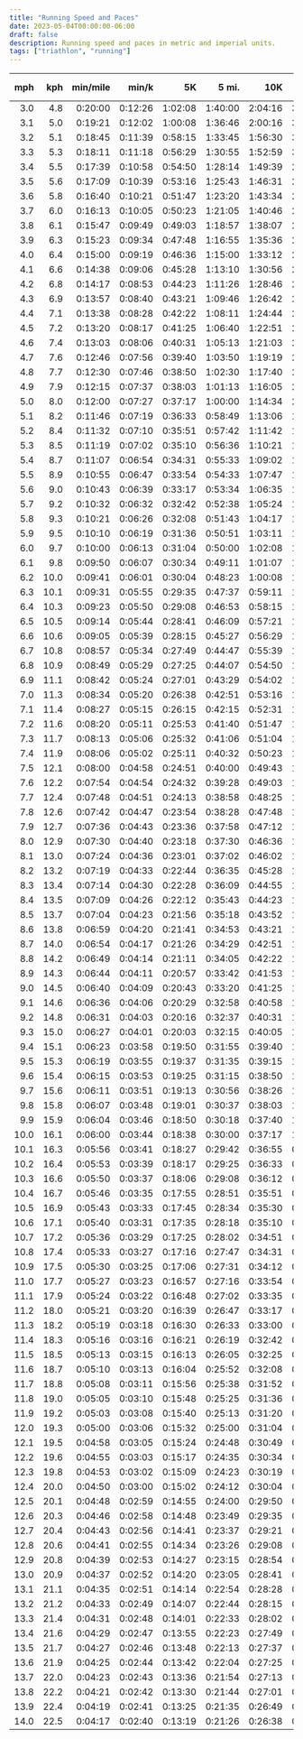 ```yaml
---
title: "Running Speed and Paces"
date: 2023-05-04T00:00:00-06:00
draft: false
description: Running speed and paces in metric and imperial units.
tags: ["triathlon", "running"]
---
```


<div class="font-size-12px">

mph   | kph   | min/mile  | min/k    | 5K            | 5 mi.    | 10K            | 10 mi.   | Half Marathon | Marathon
----: | ----: | --------: | -------: | ------------: | -------: | -------------: | -------: | ------------: | -------:
3.0   |  4.8  |  0:20:00  | 0:12:26  |      1:02:08  | 1:40:00  |       2:04:16  | 3:20:00  |      4:22:00  | 8:44:00
3.1   |  5.0  |  0:19:21  | 0:12:02  |      1:00:08  | 1:36:46  |       2:00:16  | 3:13:33  |      4:13:33  | 8:27:06
3.2   |  5.1  |  0:18:45  | 0:11:39  |      0:58:15  | 1:33:45  |       1:56:30  | 3:07:30  |      4:05:38  | 8:11:15
3.3   |  5.3  |  0:18:11  | 0:11:18  |      0:56:29  | 1:30:55  |       1:52:59  | 3:01:49  |      3:58:11  | 7:56:22
3.4   |  5.5  |  0:17:39  | 0:10:58  |      0:54:50  | 1:28:14  |       1:49:39  | 2:56:28  |      3:51:11  | 7:42:21
3.5   |  5.6  |  0:17:09  | 0:10:39  |      0:53:16  | 1:25:43  |       1:46:31  | 2:51:26  |      3:44:34  | 7:29:09
3.6   |  5.8  |  0:16:40  | 0:10:21  |      0:51:47  | 1:23:20  |       1:43:34  | 2:46:40  |      3:38:20  | 7:16:40
3.7   |  6.0  |  0:16:13  | 0:10:05  |      0:50:23  | 1:21:05  |       1:40:46  | 2:42:10  |      3:32:26  | 7:04:52
3.8   |  6.1  |  0:15:47  | 0:09:49  |      0:49:03  | 1:18:57  |       1:38:07  | 2:37:54  |      3:26:51  | 6:53:41
3.9   |  6.3  |  0:15:23  | 0:09:34  |      0:47:48  | 1:16:55  |       1:35:36  | 2:33:51  |      3:21:32  | 6:43:05
4.0   |  6.4  |  0:15:00  | 0:09:19  |      0:46:36  | 1:15:00  |       1:33:12  | 2:30:00  |      3:16:30  | 6:33:00
4.1   |  6.6  |  0:14:38  | 0:09:06  |      0:45:28  | 1:13:10  |       1:30:56  | 2:26:20  |      3:11:42  | 6:23:25
4.2   |  6.8  |  0:14:17  | 0:08:53  |      0:44:23  | 1:11:26  |       1:28:46  | 2:22:51  |      3:07:09  | 6:14:17
4.3   |  6.9  |  0:13:57  | 0:08:40  |      0:43:21  | 1:09:46  |       1:26:42  | 2:19:32  |      3:02:47  | 6:05:35
4.4   |  7.1  |  0:13:38  | 0:08:28  |      0:42:22  | 1:08:11  |       1:24:44  | 2:16:22  |      2:58:38  | 5:57:16
4.5   |  7.2  |  0:13:20  | 0:08:17  |      0:41:25  | 1:06:40  |       1:22:51  | 2:13:20  |      2:54:40  | 5:49:20
4.6   |  7.4  |  0:13:03  | 0:08:06  |      0:40:31  | 1:05:13  |       1:21:03  | 2:10:26  |      2:50:52  | 5:41:44
4.7   |  7.6  |  0:12:46  | 0:07:56  |      0:39:40  | 1:03:50  |       1:19:19  | 2:07:40  |      2:47:14  | 5:34:28
4.8   |  7.7  |  0:12:30  | 0:07:46  |      0:38:50  | 1:02:30  |       1:17:40  | 2:05:00  |      2:43:45  | 5:27:30
4.9   |  7.9  |  0:12:15  | 0:07:37  |      0:38:03  | 1:01:13  |       1:16:05  | 2:02:27  |      2:40:24  | 5:20:49
5.0   |  8.0  |  0:12:00  | 0:07:27  |      0:37:17  | 1:00:00  |       1:14:34  | 2:00:00  |      2:37:12  | 5:14:24
5.1   |  8.2  |  0:11:46  | 0:07:19  |      0:36:33  | 0:58:49  |       1:13:06  | 1:57:39  |      2:34:07  | 5:08:14
5.2   |  8.4  |  0:11:32  | 0:07:10  |      0:35:51  | 0:57:42  |       1:11:42  | 1:55:23  |      2:31:09  | 5:02:18
5.3   |  8.5  |  0:11:19  | 0:07:02  |      0:35:10  | 0:56:36  |       1:10:21  | 1:53:12  |      2:28:18  | 4:56:36
5.4   |  8.7  |  0:11:07  | 0:06:54  |      0:34:31  | 0:55:33  |       1:09:02  | 1:51:07  |      2:25:33  | 4:51:07
5.5   |  8.9  |  0:10:55  | 0:06:47  |      0:33:54  | 0:54:33  |       1:07:47  | 1:49:05  |      2:22:55  | 4:45:49
5.6   |  9.0  |  0:10:43  | 0:06:39  |      0:33:17  | 0:53:34  |       1:06:35  | 1:47:09  |      2:20:21  | 4:40:43
5.7   |  9.2  |  0:10:32  | 0:06:32  |      0:32:42  | 0:52:38  |       1:05:24  | 1:45:16  |      2:17:54  | 4:35:47
5.8   |  9.3  |  0:10:21  | 0:06:26  |      0:32:08  | 0:51:43  |       1:04:17  | 1:43:27  |      2:15:31  | 4:31:02
5.9   |  9.5  |  0:10:10  | 0:06:19  |      0:31:36  | 0:50:51  |       1:03:11  | 1:41:42  |      2:13:13  | 4:26:26
6.0   |  9.7  |  0:10:00  | 0:06:13  |      0:31:04  | 0:50:00  |       1:02:08  | 1:40:00  |      2:11:00  | 4:22:00
6.1   |  9.8  |  0:09:50  | 0:06:07  |      0:30:34  | 0:49:11  |       1:01:07  | 1:38:22  |      2:08:51  | 4:17:42
6.2   | 10.0  |  0:09:41  | 0:06:01  |      0:30:04  | 0:48:23  |       1:00:08  | 1:36:46  |      2:06:46  | 4:13:33
6.3   | 10.1  |  0:09:31  | 0:05:55  |      0:29:35  | 0:47:37  |       0:59:11  | 1:35:14  |      2:04:46  | 4:09:31
6.4   | 10.3  |  0:09:23  | 0:05:50  |      0:29:08  | 0:46:53  |       0:58:15  | 1:33:45  |      2:02:49  | 4:05:38
6.5   | 10.5  |  0:09:14  | 0:05:44  |      0:28:41  | 0:46:09  |       0:57:21  | 1:32:18  |      2:00:55  | 4:01:51
6.6   | 10.6  |  0:09:05  | 0:05:39  |      0:28:15  | 0:45:27  |       0:56:29  | 1:30:55  |      1:59:05  | 3:58:11
6.7   | 10.8  |  0:08:57  | 0:05:34  |      0:27:49  | 0:44:47  |       0:55:39  | 1:29:33  |      1:57:19  | 3:54:38
6.8   | 10.9  |  0:08:49  | 0:05:29  |      0:27:25  | 0:44:07  |       0:54:50  | 1:28:14  |      1:55:35  | 3:51:11
6.9   | 11.1  |  0:08:42  | 0:05:24  |      0:27:01  | 0:43:29  |       0:54:02  | 1:26:57  |      1:53:55  | 3:47:50
7.0   | 11.3  |  0:08:34  | 0:05:20  |      0:26:38  | 0:42:51  |       0:53:16  | 1:25:43  |      1:52:17  | 3:44:34
7.1   | 11.4  |  0:08:27  | 0:05:15  |      0:26:15  | 0:42:15  |       0:52:31  | 1:24:30  |      1:50:42  | 3:41:25
7.2   | 11.6  |  0:08:20  | 0:05:11  |      0:25:53  | 0:41:40  |       0:51:47  | 1:23:20  |      1:49:10  | 3:38:20
7.3   | 11.7  |  0:08:13  | 0:05:06  |      0:25:32  | 0:41:06  |       0:51:04  | 1:22:12  |      1:47:40  | 3:35:21
7.4   | 11.9  |  0:08:06  | 0:05:02  |      0:25:11  | 0:40:32  |       0:50:23  | 1:21:05  |      1:46:13  | 3:32:26
7.5   | 12.1  |  0:08:00  | 0:04:58  |      0:24:51  | 0:40:00  |       0:49:43  | 1:20:00  |      1:44:48  | 3:29:36
7.6   | 12.2  |  0:07:54  | 0:04:54  |      0:24:32  | 0:39:28  |       0:49:03  | 1:18:57  |      1:43:25  | 3:26:51
7.7   | 12.4  |  0:07:48  | 0:04:51  |      0:24:13  | 0:38:58  |       0:48:25  | 1:17:55  |      1:42:05  | 3:24:09
7.8   | 12.6  |  0:07:42  | 0:04:47  |      0:23:54  | 0:38:28  |       0:47:48  | 1:16:55  |      1:40:46  | 3:21:32
7.9   | 12.7  |  0:07:36  | 0:04:43  |      0:23:36  | 0:37:58  |       0:47:12  | 1:15:57  |      1:39:30  | 3:18:59
8.0   | 12.9  |  0:07:30  | 0:04:40  |      0:23:18  | 0:37:30  |       0:46:36  | 1:15:00  |      1:38:15  | 3:16:30
8.1   | 13.0  |  0:07:24  | 0:04:36  |      0:23:01  | 0:37:02  |       0:46:02  | 1:14:04  |      1:37:02  | 3:14:04
8.2   | 13.2  |  0:07:19  | 0:04:33  |      0:22:44  | 0:36:35  |       0:45:28  | 1:13:10  |      1:35:51  | 3:11:42
8.3   | 13.4  |  0:07:14  | 0:04:30  |      0:22:28  | 0:36:09  |       0:44:55  | 1:12:17  |      1:34:42  | 3:09:24
8.4   | 13.5  |  0:07:09  | 0:04:26  |      0:22:12  | 0:35:43  |       0:44:23  | 1:11:26  |      1:33:34  | 3:07:09
8.5   | 13.7  |  0:07:04  | 0:04:23  |      0:21:56  | 0:35:18  |       0:43:52  | 1:10:35  |      1:32:28  | 3:04:56
8.6   | 13.8  |  0:06:59  | 0:04:20  |      0:21:41  | 0:34:53  |       0:43:21  | 1:09:46  |      1:31:24  | 3:02:47
8.7   | 14.0  |  0:06:54  | 0:04:17  |      0:21:26  | 0:34:29  |       0:42:51  | 1:08:58  |      1:30:21  | 3:00:41
8.8   | 14.2  |  0:06:49  | 0:04:14  |      0:21:11  | 0:34:05  |       0:42:22  | 1:08:11  |      1:29:19  | 2:58:38
8.9   | 14.3  |  0:06:44  | 0:04:11  |      0:20:57  | 0:33:42  |       0:41:53  | 1:07:25  |      1:28:19  | 2:56:38
9.0   | 14.5  |  0:06:40  | 0:04:09  |      0:20:43  | 0:33:20  |       0:41:25  | 1:06:40  |      1:27:20  | 2:54:40
9.1   | 14.6  |  0:06:36  | 0:04:06  |      0:20:29  | 0:32:58  |       0:40:58  | 1:05:56  |      1:26:22  | 2:52:45
9.2   | 14.8  |  0:06:31  | 0:04:03  |      0:20:16  | 0:32:37  |       0:40:31  | 1:05:13  |      1:25:26  | 2:50:52
9.3   | 15.0  |  0:06:27  | 0:04:01  |      0:20:03  | 0:32:15  |       0:40:05  | 1:04:31  |      1:24:31  | 2:49:02
9.4   | 15.1  |  0:06:23  | 0:03:58  |      0:19:50  | 0:31:55  |       0:39:40  | 1:03:50  |      1:23:37  | 2:47:14
9.5   | 15.3  |  0:06:19  | 0:03:55  |      0:19:37  | 0:31:35  |       0:39:15  | 1:03:09  |      1:22:44  | 2:45:28
9.6   | 15.4  |  0:06:15  | 0:03:53  |      0:19:25  | 0:31:15  |       0:38:50  | 1:02:30  |      1:21:53  | 2:43:45
9.7   | 15.6  |  0:06:11  | 0:03:51  |      0:19:13  | 0:30:56  |       0:38:26  | 1:01:51  |      1:21:02  | 2:42:04
9.8   | 15.8  |  0:06:07  | 0:03:48  |      0:19:01  | 0:30:37  |       0:38:03  | 1:01:13  |      1:20:12  | 2:40:24
9.9   | 15.9  |  0:06:04  | 0:03:46  |      0:18:50  | 0:30:18  |       0:37:40  | 1:00:36  |      1:19:24  | 2:38:47
10.0  | 16.1  |  0:06:00  | 0:03:44  |      0:18:38  | 0:30:00  |       0:37:17  | 1:00:00  |      1:18:36  | 2:37:12
10.1  | 16.3  |  0:05:56  | 0:03:41  |      0:18:27  | 0:29:42  |       0:36:55  | 0:59:24  |      1:17:49  | 2:35:39
10.2  | 16.4  |  0:05:53  | 0:03:39  |      0:18:17  | 0:29:25  |       0:36:33  | 0:58:49  |      1:17:04  | 2:34:07
10.3  | 16.6  |  0:05:50  | 0:03:37  |      0:18:06  | 0:29:08  |       0:36:12  | 0:58:15  |      1:16:19  | 2:32:37
10.4  | 16.7  |  0:05:46  | 0:03:35  |      0:17:55  | 0:28:51  |       0:35:51  | 0:57:42  |      1:15:35  | 2:31:09
10.5  | 16.9  |  0:05:43  | 0:03:33  |      0:17:45  | 0:28:34  |       0:35:30  | 0:57:09  |      1:14:51  | 2:29:43
10.6  | 17.1  |  0:05:40  | 0:03:31  |      0:17:35  | 0:28:18  |       0:35:10  | 0:56:36  |      1:14:09  | 2:28:18
10.7  | 17.2  |  0:05:36  | 0:03:29  |      0:17:25  | 0:28:02  |       0:34:51  | 0:56:04  |      1:13:27  | 2:26:55
10.8  | 17.4  |  0:05:33  | 0:03:27  |      0:17:16  | 0:27:47  |       0:34:31  | 0:55:33  |      1:12:47  | 2:25:33
10.9  | 17.5  |  0:05:30  | 0:03:25  |      0:17:06  | 0:27:31  |       0:34:12  | 0:55:03  |      1:12:07  | 2:24:13
11.0  | 17.7  |  0:05:27  | 0:03:23  |      0:16:57  | 0:27:16  |       0:33:54  | 0:54:33  |      1:11:27  | 2:22:55
11.1  | 17.9  |  0:05:24  | 0:03:22  |      0:16:48  | 0:27:02  |       0:33:35  | 0:54:03  |      1:10:49  | 2:21:37
11.2  | 18.0  |  0:05:21  | 0:03:20  |      0:16:39  | 0:26:47  |       0:33:17  | 0:53:34  |      1:10:11  | 2:20:21
11.3  | 18.2  |  0:05:19  | 0:03:18  |      0:16:30  | 0:26:33  |       0:33:00  | 0:53:06  |      1:09:33  | 2:19:07
11.4  | 18.3  |  0:05:16  | 0:03:16  |      0:16:21  | 0:26:19  |       0:32:42  | 0:52:38  |      1:08:57  | 2:17:54
11.5  | 18.5  |  0:05:13  | 0:03:15  |      0:16:13  | 0:26:05  |       0:32:25  | 0:52:10  |      1:08:21  | 2:16:42
11.6  | 18.7  |  0:05:10  | 0:03:13  |      0:16:04  | 0:25:52  |       0:32:08  | 0:51:43  |      1:07:46  | 2:15:31
11.7  | 18.8  |  0:05:08  | 0:03:11  |      0:15:56  | 0:25:38  |       0:31:52  | 0:51:17  |      1:07:11  | 2:14:22
11.8  | 19.0  |  0:05:05  | 0:03:10  |      0:15:48  | 0:25:25  |       0:31:36  | 0:50:51  |      1:06:37  | 2:13:13
11.9  | 19.2  |  0:05:03  | 0:03:08  |      0:15:40  | 0:25:13  |       0:31:20  | 0:50:25  |      1:06:03  | 2:12:06
12.0  | 19.3  |  0:05:00  | 0:03:06  |      0:15:32  | 0:25:00  |       0:31:04  | 0:50:00  |      1:05:30  | 2:11:00
12.1  | 19.5  |  0:04:58  | 0:03:05  |      0:15:24  | 0:24:48  |       0:30:49  | 0:49:35  |      1:04:58  | 2:09:55
12.2  | 19.6  |  0:04:55  | 0:03:03  |      0:15:17  | 0:24:35  |       0:30:34  | 0:49:11  |      1:04:26  | 2:08:51
12.3  | 19.8  |  0:04:53  | 0:03:02  |      0:15:09  | 0:24:23  |       0:30:19  | 0:48:47  |      1:03:54  | 2:07:48
12.4  | 20.0  |  0:04:50  | 0:03:00  |      0:15:02  | 0:24:12  |       0:30:04  | 0:48:23  |      1:03:23  | 2:06:46
12.5  | 20.1  |  0:04:48  | 0:02:59  |      0:14:55  | 0:24:00  |       0:29:50  | 0:48:00  |      1:02:53  | 2:05:46
12.6  | 20.3  |  0:04:46  | 0:02:58  |      0:14:48  | 0:23:49  |       0:29:35  | 0:47:37  |      1:02:23  | 2:04:46
12.7  | 20.4  |  0:04:43  | 0:02:56  |      0:14:41  | 0:23:37  |       0:29:21  | 0:47:15  |      1:01:53  | 2:03:47
12.8  | 20.6  |  0:04:41  | 0:02:55  |      0:14:34  | 0:23:26  |       0:29:08  | 0:46:53  |      1:01:24  | 2:02:49
12.9  | 20.8  |  0:04:39  | 0:02:53  |      0:14:27  | 0:23:15  |       0:28:54  | 0:46:31  |      1:00:56  | 2:01:52
13.0  | 20.9  |  0:04:37  | 0:02:52  |      0:14:20  | 0:23:05  |       0:28:41  | 0:46:09  |      1:00:28  | 2:00:55
13.1  | 21.1  |  0:04:35  | 0:02:51  |      0:14:14  | 0:22:54  |       0:28:28  | 0:45:48  |      1:00:00  | 2:00:00
13.2  | 21.2  |  0:04:33  | 0:02:49  |      0:14:07  | 0:22:44  |       0:28:15  | 0:45:27  |      0:59:33  | 1:59:05
13.3  | 21.4  |  0:04:31  | 0:02:48  |      0:14:01  | 0:22:33  |       0:28:02  | 0:45:07  |      0:59:06  | 1:58:12
13.4  | 21.6  |  0:04:29  | 0:02:47  |      0:13:55  | 0:22:23  |       0:27:49  | 0:44:47  |      0:58:39  | 1:57:19
13.5  | 21.7  |  0:04:27  | 0:02:46  |      0:13:48  | 0:22:13  |       0:27:37  | 0:44:27  |      0:58:13  | 1:56:27
13.6  | 21.9  |  0:04:25  | 0:02:44  |      0:13:42  | 0:22:04  |       0:27:25  | 0:44:07  |      0:57:48  | 1:55:35
13.7  | 22.0  |  0:04:23  | 0:02:43  |      0:13:36  | 0:21:54  |       0:27:13  | 0:43:48  |      0:57:22  | 1:54:45
13.8  | 22.2  |  0:04:21  | 0:02:42  |      0:13:30  | 0:21:44  |       0:27:01  | 0:43:29  |      0:56:57  | 1:53:55
13.9  | 22.4  |  0:04:19  | 0:02:41  |      0:13:25  | 0:21:35  |       0:26:49  | 0:43:10  |      0:56:33  | 1:53:06
14.0  | 22.5  |  0:04:17  | 0:02:40  |      0:13:19  | 0:21:26  |       0:26:38  | 0:42:51  |      0:56:09  | 1:52:17

</div>

